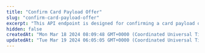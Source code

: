```yaml
---
title: "Confirm Card Payload Offer"
slug: "confirm-card-payload-offer"
excerpt: "This API endpoint is designed for confirming a card payload offer associated with a specific card and offer."
hidden: false
createdAt: "Mon Mar 18 2024 08:09:48 GMT+0000 (Coordinated Universal Time)"
updatedAt: "Tue Mar 19 2024 06:05:05 GMT+0000 (Coordinated Universal Time)"
---
```

